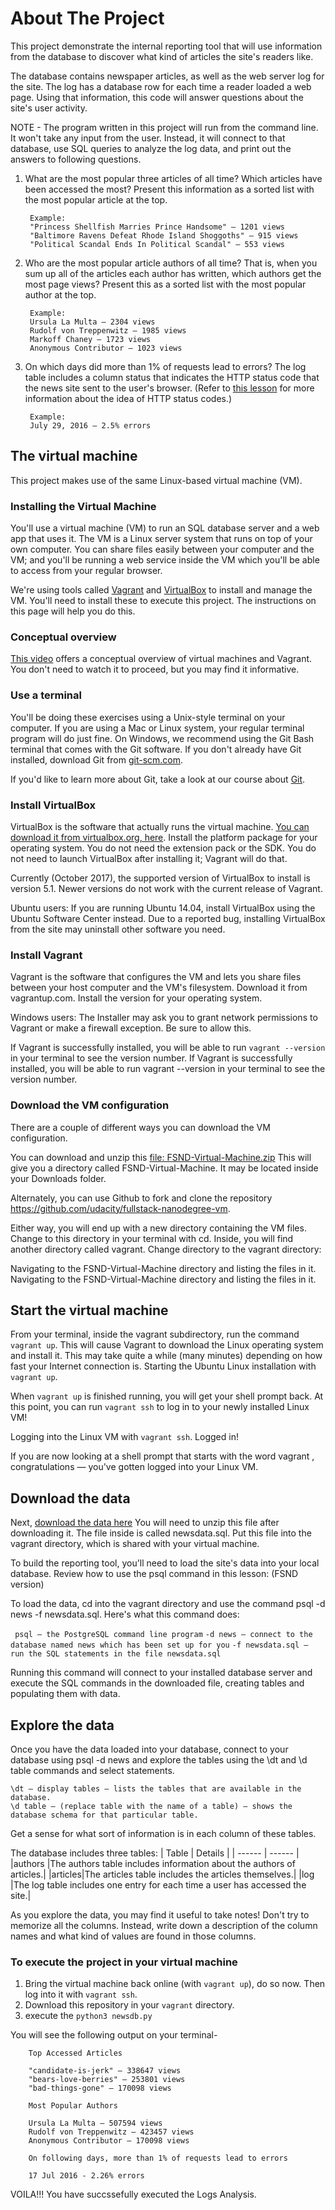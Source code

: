 # About The Project

This project demonstrate the internal reporting tool that will use information from the database to discover what kind of articles the site's readers like.

The database contains newspaper articles, as well as the web server log for the site. The log has a database row for each time a reader loaded a web page. Using that information, this code will answer questions about the site's user activity.

NOTE - The program written in this project will run from the command line. It won't take any input from the user. Instead, it will connect to that database, use SQL queries to analyze the log data, and print out the answers to following questions.

1. What are the most popular three articles of all time? Which articles have been accessed the most? Present this information as a sorted list with the most popular article at the top.

        Example:
        "Princess Shellfish Marries Prince Handsome" — 1201 views
        "Baltimore Ravens Defeat Rhode Island Shoggoths" — 915 views
        "Political Scandal Ends In Political Scandal" — 553 views

2. Who are the most popular article authors of all time? That is, when you sum up all of the articles each author has written, which authors get the most page views? Present this as a sorted list with the most popular author at the top.

        Example:
        Ursula La Multa — 2304 views
        Rudolf von Treppenwitz — 1985 views
        Markoff Chaney — 1723 views
        Anonymous Contributor — 1023 views

3. On which days did more than 1% of requests lead to errors? The log table includes a column status that indicates the HTTP status code that the news site sent to the user's browser. (Refer to [this lesson][HTTPSTATUS] for more information about the idea of HTTP status codes.)

        Example:
        July 29, 2016 — 2.5% errors

## The virtual machine
This project makes use of the same Linux-based virtual machine (VM).

### Installing the Virtual Machine
You'll use a virtual machine (VM) to run an SQL database server and a web app that uses it. The VM is a Linux server system that runs on top of your own computer. You can share files easily between your computer and the VM; and you'll be running a web service inside the VM which you'll be able to access from your regular browser.

We're using tools called [Vagrant][vagrant] and [VirtualBox][virtualbox] to install and manage the VM. You'll need to install these to execute this project. The instructions on this page will help you do this.

### Conceptual overview
[This video][conceptualoverview] offers a conceptual overview of virtual machines and Vagrant. You don't need to watch it to proceed, but you may find it informative.

### Use a terminal
You'll be doing these exercises using a Unix-style terminal on your computer. If you are using a Mac or Linux system, your regular terminal program will do just fine. On Windows, we recommend using the Git Bash terminal that comes with the Git software. If you don't already have Git installed, download Git from [git-scm.com][gitscm].

If you'd like to learn more about Git, take a look at our course about [Git][gitcourse].

### Install VirtualBox
VirtualBox is the software that actually runs the virtual machine. [You can download it from virtualbox.org, here][vbdownload]. Install the platform package for your operating system. You do not need the extension pack or the SDK. You do not need to launch VirtualBox after installing it; Vagrant will do that.

Currently (October 2017), the supported version of VirtualBox to install is version 5.1. Newer versions do not work with the current release of Vagrant.

Ubuntu users: If you are running Ubuntu 14.04, install VirtualBox using the Ubuntu Software Center instead. Due to a reported bug, installing VirtualBox from the site may uninstall other software you need.

### Install Vagrant
Vagrant is the software that configures the VM and lets you share files between your host computer and the VM's filesystem. Download it from vagrantup.com. Install the version for your operating system.

Windows users: The Installer may ask you to grant network permissions to Vagrant or make a firewall exception. Be sure to allow this.

If Vagrant is successfully installed, you will be able to run `vagrant --version`   in your terminal to see the version number.
If Vagrant is successfully installed, you will be able to run vagrant --version in your terminal to see the version number.


### Download the VM configuration
There are a couple of different ways you can download the VM configuration.

You can download and unzip this [file: FSND-Virtual-Machine.zip][fsnd] This will give you a directory called FSND-Virtual-Machine. It may be located inside your Downloads folder.

Alternately, you can use Github to fork and clone the repository https://github.com/udacity/fullstack-nanodegree-vm.

Either way, you will end up with a new directory containing the VM files. Change to this directory in your terminal with cd. Inside, you will find another directory called vagrant. Change directory to the vagrant directory:

Navigating to the FSND-Virtual-Machine directory and listing the files in it.
Navigating to the FSND-Virtual-Machine directory and listing the files in it.

## Start the virtual machine
From your terminal, inside the vagrant subdirectory, run the command `vagrant up`. This will cause Vagrant to download the Linux operating system and install it. This may take quite a while (many minutes) depending on how fast your Internet connection is.
Starting the Ubuntu Linux installation with `vagrant up`.

When `vagrant up` is finished running, you will get your shell prompt back. At this point, you can run `vagrant ssh` to log in to your newly installed Linux VM!

Logging into the Linux VM with `vagrant ssh`.
Logged in!

If you are now looking at a shell prompt that starts with the word vagrant , congratulations — you've gotten logged into your Linux VM.

## Download the data
Next, [download the data here][newsdb] You will need to unzip this file after downloading it. The file inside is called newsdata.sql. Put this file into the vagrant directory, which is shared with your virtual machine.

To build the reporting tool, you'll need to load the site's data into your local database. Review how to use the psql command in this lesson: (FSND version)

To load the data, cd into the vagrant directory and use the command psql -d news -f newsdata.sql.
Here's what this command does:

   ` psql — the PostgreSQL command line program`
    `-d news — connect to the database named news which has been set up for you`
    `-f newsdata.sql — run the SQL statements in the file newsdata.sql`

Running this command will connect to your installed database server and execute the SQL commands in the downloaded file, creating tables and populating them with data.

## Explore the data
Once you have the data loaded into your database, connect to your database using psql -d news and explore the tables using the \dt and \d table commands and select statements.

    \dt — display tables — lists the tables that are available in the database.
    \d table — (replace table with the name of a table) — shows the database schema for that particular table.
Get a sense for what sort of information is in each column of these tables.

The database includes three tables:
| Table | Details |
| ------ | ------ |
|authors |The authors table includes information about the authors of articles.|
|articles|The articles table includes the articles themselves.|
 |log |The log table includes one entry for each time a user has accessed the site.|

As you explore the data, you may find it useful to take notes! Don't try to memorize all the columns. Instead, write down a description of the column names and what kind of values are found in those columns.



### To execute the project in your virtual machine

1. Bring the virtual machine back online (with `vagrant up`), do so now. Then log into it with `vagrant ssh`.
2. Download this repository in your `vagrant` directory.
3. execute the `python3 newsdb.py`

You will see the following output on your terminal-

        Top Accessed Articles

        "candidate-is-jerk" — 338647 views
        "bears-love-berries" — 253801 views
        "bad-things-gone" — 170098 views

        Most Popular Authors

        Ursula La Multa — 507594 views
        Rudolf von Treppenwitz — 423457 views
        Anonymous Contributor — 170098 views

        On following days, more than 1% of requests lead to errors

        17 Jul 2016 - 2.26% errors

VOILA!!! You have succssefully executed the Logs Analysis.


[newsdb]: <https://d17h27t6h515a5.cloudfront.net/topher/2016/August/57b5f748_newsdata/newsdata.zip>
[HTTPSTATUS]:<https://classroom.udacity.com/courses/ud303/lessons/6ff26dd7-51d6-49b3-9f90-41377bff4564/concepts/75becdb9-da2a-4fbf-9a30-5f3ccd1aa1d6>
[vagrant]:<https://www.vagrantup.com/>
[virtualbox]:<https://www.virtualbox.org/wiki/Download_Old_Builds_5_1>
[conceptualoverview]:<https://www.youtube.com/watch?v=djnqoEO2rLc>
[gitscm]:<https://git-scm.com/downloads>
[gitcourse]:<https://www.udacity.com/course/ud123>
[vbdownload]:<https://www.virtualbox.org/wiki/Download_Old_Builds_5_1>
[fsnd]:<https://s3.amazonaws.com/video.udacity-data.com/topher/2018/April/5acfbfa3_fsnd-virtual-machine/fsnd-virtual-machine.zip>
